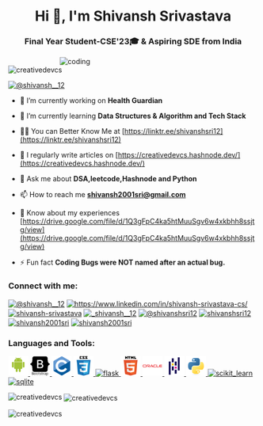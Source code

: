 <h1 align="center">Hi 👋, I'm Shivansh Srivastava</h1>
<h3 align="center">Final Year Student-CSE'23🎓 & Aspiring SDE from India</h3>
<img align="right" alt="coding" width="400" src="https://camo.githubusercontent.com/c1dcb74cc1c1835b1d716f5051499a2814c683c806b15f04b0eba492863703e9/68747470733a2f2f63646e2e6472696262626c652e636f6d2f75736572732f3733303730332f73637265656e73686f74732f363538313234332f6176656e746f2e676966">
<p align="left"> <img src="https://komarev.com/ghpvc/?username=creativedevcs&label=Profile%20views&color=0e75b6&style=flat" alt="creativedevcs" /> </p>

<p align="left"> <a href="https://twitter.com/@shivansh__12" target="blank"><img src="https://img.shields.io/twitter/follow/@shivansh__12?logo=twitter&style=for-the-badge" alt="@shivansh__12" /></a> </p>

- 🔭 I’m currently working on **Health Guardian**

- 🌱 I’m currently learning **Data Structures & Algorithm and Tech Stack**

- 👨‍💻 You can Better Know Me at [https://linktr.ee/shivanshsri12](https://linktr.ee/shivanshsri12)

- 📝 I regularly write articles on [https://creativedevcs.hashnode.dev/](https://creativedevcs.hashnode.dev/)

- 💬 Ask me about **DSA,leetcode,Hashnode and Python**

- 📫 How to reach me **shivansh2001sri@gmail.com**

- 📄 Know about my experiences [https://drive.google.com/file/d/1Q3gFpC4ka5htMuuSgv6w4xkbhh8ssjtg/view](https://drive.google.com/file/d/1Q3gFpC4ka5htMuuSgv6w4xkbhh8ssjtg/view)

- ⚡ Fun fact **Coding Bugs were NOT named after an actual bug.**

<h3 align="left">Connect with me:</h3>
<p align="left">
<a href="https://twitter.com/@shivansh__12" target="blank"><img align="center" src="https://raw.githubusercontent.com/rahuldkjain/github-profile-readme-generator/master/src/images/icons/Social/twitter.svg" alt="@shivansh__12" height="30" width="40" /></a>
<a href="https://linkedin.com/in/https://www.linkedin.com/in/shivansh-srivastava-cs/" target="blank"><img align="center" src="https://raw.githubusercontent.com/rahuldkjain/github-profile-readme-generator/master/src/images/icons/Social/linked-in-alt.svg" alt="https://www.linkedin.com/in/shivansh-srivastava-cs/" height="30" width="40" /></a>
<a href="https://stackoverflow.com/users/shivansh-srivastava" target="blank"><img align="center" src="https://raw.githubusercontent.com/rahuldkjain/github-profile-readme-generator/master/src/images/icons/Social/stack-overflow.svg" alt="shivansh-srivastava" height="30" width="40" /></a>
<a href="https://instagram.com/_shivansh__12" target="blank"><img align="center" src="https://raw.githubusercontent.com/rahuldkjain/github-profile-readme-generator/master/src/images/icons/Social/instagram.svg" alt="_shivansh__12" height="30" width="40" /></a>
<a href="https://hashnode.com/@shivanshsri12" target="blank"><img align="center" src="https://raw.githubusercontent.com/rahuldkjain/github-profile-readme-generator/master/src/images/icons/Social/hashnode.svg" alt="@shivanshsri12" height="30" width="40" /></a>
<a href="https://www.hackerrank.com/shivanshsri12" target="blank"><img align="center" src="https://raw.githubusercontent.com/rahuldkjain/github-profile-readme-generator/master/src/images/icons/Social/hackerrank.svg" alt="shivanshsri12" height="30" width="40" /></a>
<a href="https://www.leetcode.com/shivansh2001sri" target="blank"><img align="center" src="https://raw.githubusercontent.com/rahuldkjain/github-profile-readme-generator/master/src/images/icons/Social/leet-code.svg" alt="shivansh2001sri" height="30" width="40" /></a>
<a href="https://auth.geeksforgeeks.org/user/shivansh2001sri" target="blank"><img align="center" src="https://raw.githubusercontent.com/rahuldkjain/github-profile-readme-generator/master/src/images/icons/Social/geeks-for-geeks.svg" alt="shivansh2001sri" height="30" width="40" /></a>
</p>

<h3 align="left">Languages and Tools:</h3>
<p align="left"> <a href="https://developer.android.com" target="_blank" rel="noreferrer"> <img src="https://raw.githubusercontent.com/devicons/devicon/master/icons/android/android-original-wordmark.svg" alt="android" width="40" height="40"/> </a> <a href="https://getbootstrap.com" target="_blank" rel="noreferrer"> <img src="https://raw.githubusercontent.com/devicons/devicon/master/icons/bootstrap/bootstrap-plain-wordmark.svg" alt="bootstrap" width="40" height="40"/> </a> <a href="https://www.cprogramming.com/" target="_blank" rel="noreferrer"> <img src="https://raw.githubusercontent.com/devicons/devicon/master/icons/c/c-original.svg" alt="c" width="40" height="40"/> </a> <a href="https://www.w3schools.com/css/" target="_blank" rel="noreferrer"> <img src="https://raw.githubusercontent.com/devicons/devicon/master/icons/css3/css3-original-wordmark.svg" alt="css3" width="40" height="40"/> </a> <a href="https://flask.palletsprojects.com/" target="_blank" rel="noreferrer"> <img src="https://www.vectorlogo.zone/logos/pocoo_flask/pocoo_flask-icon.svg" alt="flask" width="40" height="40"/> </a> <a href="https://www.w3.org/html/" target="_blank" rel="noreferrer"> <img src="https://raw.githubusercontent.com/devicons/devicon/master/icons/html5/html5-original-wordmark.svg" alt="html5" width="40" height="40"/> </a> <a href="https://www.oracle.com/" target="_blank" rel="noreferrer"> <img src="https://raw.githubusercontent.com/devicons/devicon/master/icons/oracle/oracle-original.svg" alt="oracle" width="40" height="40"/> </a> <a href="https://pandas.pydata.org/" target="_blank" rel="noreferrer"> <img src="https://raw.githubusercontent.com/devicons/devicon/2ae2a900d2f041da66e950e4d48052658d850630/icons/pandas/pandas-original.svg" alt="pandas" width="40" height="40"/> </a> <a href="https://www.python.org" target="_blank" rel="noreferrer"> <img src="https://raw.githubusercontent.com/devicons/devicon/master/icons/python/python-original.svg" alt="python" width="40" height="40"/> </a> <a href="https://scikit-learn.org/" target="_blank" rel="noreferrer"> <img src="https://upload.wikimedia.org/wikipedia/commons/0/05/Scikit_learn_logo_small.svg" alt="scikit_learn" width="40" height="40"/> </a> <a href="https://www.sqlite.org/" target="_blank" rel="noreferrer"> <img src="https://www.vectorlogo.zone/logos/sqlite/sqlite-icon.svg" alt="sqlite" width="40" height="40"/> </a> </p>

<p><img align="left" src="https://github-readme-stats.vercel.app/api/top-langs?username=creativedevcs&show_icons=true&locale=en&layout=compact" alt="creativedevcs" /></p>

<p>&nbsp;<img align="center" src="https://github-readme-stats.vercel.app/api?username=creativedevcs&show_icons=true&locale=en" alt="creativedevcs" /></p>

<p><img align="center" src="https://github-readme-streak-stats.herokuapp.com/?user=creativedevcs&" alt="creativedevcs" /></p>
